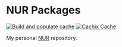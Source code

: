 # NUR Packages

[![Build and populate cache](https://github.com/icecafecup/nur-packages/actions/workflows/build.yml/badge.svg)](https://github.com/icecafecup/nur-packages/actions/workflows/build.yml)
[![Cachix Cache](https://img.shields.io/badge/cachix-icecafecup-blue.svg)](https://icecafecup.cachix.org)

My personal [NUR](https://github.com/nix-community/NUR) repository.
